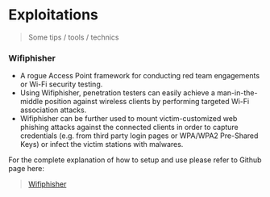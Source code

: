 # Exploitations
> Some tips / tools / technics

### Wifiphisher 
* A rogue Access Point framework for conducting red team engagements or Wi-Fi security testing. 
* Using Wifiphisher, penetration testers can easily achieve a man-in-the-middle position against wireless clients by performing targeted Wi-Fi association attacks. 
* Wifiphisher can be further used to mount victim-customized web phishing attacks against the connected clients in order to capture credentials (e.g. from third party login pages or WPA/WPA2 Pre-Shared Keys) or infect the victim stations with malwares.

For the complete explanation of how to setup and use please refer to Github page here:
> [Wifiphisher](https://github.com/wifiphisher/wifiphisher)

